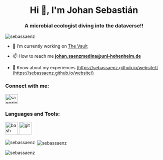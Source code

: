<h1 align="center">Hi 👋, I'm Johan Sebastián</h1>
<h3 align="center">A microbial ecologist diving into the dataverse!!</h3>

<p align="left"> <img src="https://komarev.com/ghpvc/?username=sebassaenz&label=Profile%20views&color=0e75b6&style=flat" alt="sebassaenz" /> </p>

- 🔭 I’m currently working on [The Vault](https://sebassaenz.github.io/thevault/)

- 📫 How to reach me **johan.saenzmedina@uni-hohenheim.de**

- 📄 Know about my experiences [https://sebassaenz.github.io/website/](https://sebassaenz.github.io/website/)

<h3 align="left">Connect with me:</h3>
<p align="left">
<a href="https://twitter.com/saenzjohans" target="blank"><img align="center" src="https://raw.githubusercontent.com/rahuldkjain/github-profile-readme-generator/master/src/images/icons/Social/twitter.svg" alt="saenzjohans" height="30" width="40" /></a>
</p>

<h3 align="left">Languages and Tools:</h3>
<p align="left"> <a href="https://www.gnu.org/software/bash/" target="_blank" rel="noreferrer"> <img src="https://www.vectorlogo.zone/logos/gnu_bash/gnu_bash-icon.svg" alt="bash" width="40" height="40"/> </a> <a href="https://git-scm.com/" target="_blank" rel="noreferrer"> <img src="https://www.vectorlogo.zone/logos/git-scm/git-scm-icon.svg" alt="git" width="40" height="40"/> </a> </p>

<p><img align="left" src="https://github-readme-stats.vercel.app/api/top-langs?username=sebassaenz&show_icons=true&locale=en&layout=compact" alt="sebassaenz" /></p>

<p>&nbsp;<img align="center" src="https://github-readme-stats.vercel.app/api?username=sebassaenz&show_icons=true&locale=en" alt="sebassaenz" /></p>

<p><img align="center" src="https://github-readme-streak-stats.herokuapp.com/?user=sebassaenz&" alt="sebassaenz" /></p>

